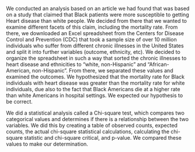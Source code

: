 
We conducted an analysis based on an article we had found that was based on a study that claimed that Black patients were more susceptible to getting Heart disease than white people. We decided from there that we wanted to examine different facets of this claim, including the mortality rate. From there, we downloaded an Excel spreadsheet from the Centers for Disease Control and Prevention (CDC) that took a sample size of over 10 million individuals who suffer from different chronic illnesses in the United States and split it into further variables (outcome, ethnicity, etc). We decided to organize the spreadsheet in such a way that sorted the chronic illnesses to heart disease and ethnicities to “white, non-Hispanic” and “African-American, non-Hispanic”. From there, we separated these values and examined the outcomes. We hypothesized that the mortality rate for Black individuals with heart disease was greater than the mortality rate for white individuals, due also to the fact that Black Americans die at a higher rate than white Americans in hospital settings. We expected our hypothesis to be correct.

We did a statistical analysis called a Chi-square test, which compares two categorical values and determines if there is a relationship between the two variables. We did this by creating a table of observed counts, expected counts, the actual chi-square statistical calculations, calculating the chi-square statistic and chi-square critical, and p-value. We compared these values to make our determination.
